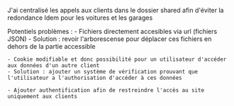 J'ai centralisé les appels aux clients dans le dossier shared afin d'éviter la redondance
Idem pour les voitures et les garages

Potentiels problèmes : 
    - Fichiers directement accesibles via url (fichiers JSON)
    - Solution : revoir l'arborescense pour déplacer ces fichiers en dehors de la partie accessible 

    - Cookie modifiable et donc possibilité pour un utilisateur d'accéder aux données d'un autre client
    - Solution : ajouter un système de vérification prouvant que l'utilisateur a l'authorisation d'accéder à ces données

    - Ajouter authentification afin de restreindre l'accès au site uniquement aux clients
